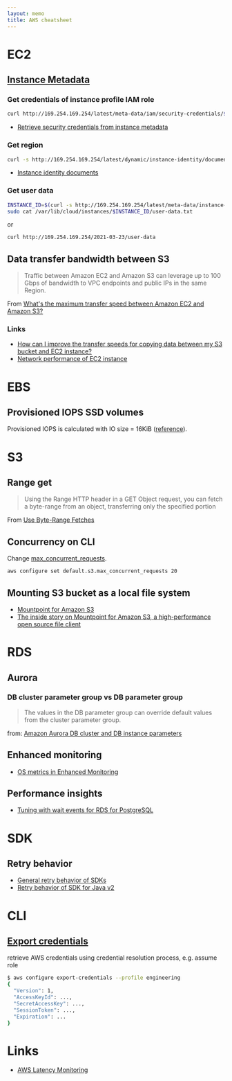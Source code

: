 ```yaml
---
layout: memo
title: AWS cheatsheet
---
```


# EC2

## [Instance Metadata]((https://docs.aws.amazon.com/AWSEC2/latest/UserGuide/instancedata-data-retrieval.html))

### Get credentials of instance profile IAM role
```sh
curl http://169.254.169.254/latest/meta-data/iam/security-credentials/${role-name}
```
- [Retrieve security credentials from instance metadata](https://docs.aws.amazon.com/AWSEC2/latest/UserGuide/iam-roles-for-amazon-ec2.html#instance-metadata-security-credentials)

### Get region
```sh
curl -s http://169.254.169.254/latest/dynamic/instance-identity/document | jq -r '.region'
```
- [Instance identity documents](https://docs.aws.amazon.com/AWSEC2/latest/UserGuide/instance-identity-documents.html)

### Get user data
```sh
INSTANCE_ID=$(curl -s http://169.254.169.254/latest/meta-data/instance-id)
sudo cat /var/lib/cloud/instances/$INSTANCE_ID/user-data.txt
```

or

```sh
curl http://169.254.169.254/2021-03-23/user-data
```

## Data transfer bandwidth between S3
> Traffic between Amazon EC2 and Amazon S3 can leverage up to 100 Gbps of bandwidth to VPC endpoints and public IPs in the same Region.

From [What's the maximum transfer speed between Amazon EC2 and Amazon S3?](https://repost.aws/knowledge-center/s3-maximum-transfer-speed-ec2)

### Links
- [How can I improve the transfer speeds for copying data between my S3 bucket and EC2 instance?](https://repost.aws/knowledge-center/s3-transfer-data-bucket-instance)
- [Network performance of EC2 instance](https://docs.aws.amazon.com/AWSEC2/latest/UserGuide/general-purpose-instances.html#general-purpose-network-performance)

# EBS
## Provisioned IOPS SSD volumes
Provisioned IOPS is calculated with IO size = 16KiB ([reference](https://docs.aws.amazon.com/AWSEC2/latest/UserGuide/provisioned-iops.html)).

# S3
## Range get
> Using the Range HTTP header in a GET Object request, you can fetch a byte-range from an object, transferring only the specified portion

From [Use Byte-Range Fetches](https://docs.aws.amazon.com/whitepapers/latest/s3-optimizing-performance-best-practices/use-byte-range-fetches.html)

## Concurrency on CLI
Change [max\_concurrent\_requests](https://awscli.amazonaws.com/v2/documentation/api/latest/topic/s3-config.html#configuration-values).
```sh
aws configure set default.s3.max_concurrent_requests 20
```

## Mounting S3 bucket as a local file system
- [Mountpoint for Amazon S3](https://github.com/awslabs/mountpoint-s3)
- [The inside story on Mountpoint for Amazon S3, a high-performance open source file client](https://aws.amazon.com/blogs/storage/the-inside-story-on-mountpoint-for-amazon-s3-a-high-performance-open-source-file-client/)

# RDS
## Aurora
### DB cluster parameter group vs DB parameter group
> The values in the DB parameter group can override default values from the cluster parameter group.

from: [Amazon Aurora DB cluster and DB instance parameters](https://docs.aws.amazon.com/AmazonRDS/latest/AuroraUserGuide/USER_WorkingWithDBClusterParamGroups.html#Aurora.Managing.ParameterGroups)

## Enhanced monitoring
- [OS metrics in Enhanced Monitoring](https://docs.aws.amazon.com/AmazonRDS/latest/UserGuide/USER_Monitoring-Available-OS-Metrics.html)

## Performance insights
- [Tuning with wait events for RDS for PostgreSQL](https://docs.aws.amazon.com/AmazonRDS/latest/UserGuide/PostgreSQL.Tuning.html)

# SDK
## Retry behavior
- [General retry behavior of SDKs](https://docs.aws.amazon.com/sdkref/latest/guide/feature-retry-behavior.html)
- [Retry behavior of SDK for Java v2](https://docs.aws.amazon.com/sdk-for-java/latest/developer-guide/using.html#using-retries)

# CLI
## [Export credentials](https://docs.aws.amazon.com/cli/latest/reference/configure/export-credentials.html)
retrieve AWS credentials using credential resolution process, e.g. assume role
```sh
$ aws configure export-credentials --profile engineering
{
  "Version": 1,
  "AccessKeyId": ...,
  "SecretAccessKey": ...,
  "SessionToken": ...,
  "Expiration": ...
}
```

# Links
- [AWS Latency Monitoring](https://www.cloudping.co/grid)
